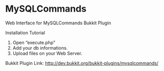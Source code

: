 # MySQLCommands
Web Interface for MySQLCommands Bukkit Plugin

Installation Tutorial

1. Open “execute.php”
2. Add your db informations.
3. Upload files on your Web Server.


Bukkit Plugin Link: http://dev.bukkit.org/bukkit-plugins/mysqlcommands/
